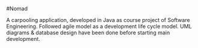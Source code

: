 #Nomad

A carpooling application, developed in Java as course project of Software Engineering. Followed agile model as a development life cycle model. UML diagrams \& database design have been done before starting main development.
